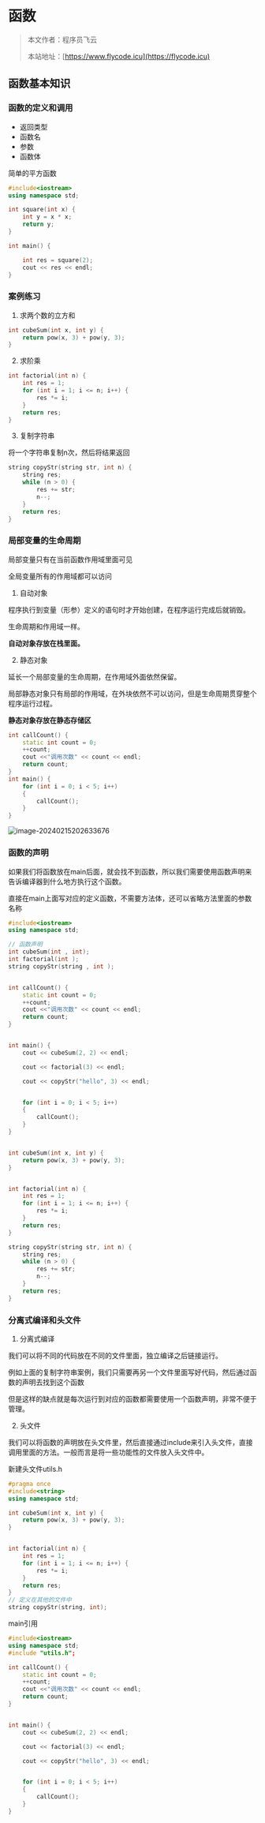# 函数
> 本文作者：程序员飞云
>
> 本站地址：[https://www.flycode.icu](https://flycode.icu)



## 函数基本知识

### 函数的定义和调用

- 返回类型
- 函数名
- 参数
- 函数体



简单的平方函数

```c++
#include<iostream>
using namespace std;

int square(int x) {
	int y = x * x;
	return y;
}

int main() {

	int res = square(2);
	cout << res << endl;
}
```

### 案例练习

1. 求两个数的立方和

```c++
int cubeSum(int x, int y) {
	return pow(x, 3) + pow(y, 3);
}
```

2. 求阶乘

```c++
int factorial(int n) {
	int res = 1;
	for (int i = 1; i <= n; i++) {
		res *= i;
	}
	return res;
}
```

3. 复制字符串

将一个字符串复制n次，然后将结果返回

```c++
string copyStr(string str, int n) {
	string res;
	while (n > 0) {
		res += str;
		n--;
	}
	return res;
}
```

### 局部变量的生命周期

局部变量只有在当前函数作用域里面可见

全局变量所有的作用域都可以访问



1. 自动对象

程序执行到变量（形参）定义的语句时才开始创建，在程序运行完成后就销毁。

生命周期和作用域一样。

**自动对象存放在栈里面。**

2. 静态对象

延长一个局部变量的生命周期，在作用域外面依然保留。

局部静态对象只有局部的作用域，在外块依然不可以访问，但是生命周期贯穿整个程序运行过程。

**静态对象存放在静态存储区**

```c++
int callCount() {
	static int count = 0;
	++count;
	cout <<"调用次数" << count << endl;
	return count;
}
int main() {
	for (int i = 0; i < 5; i++)
	{
		callCount();
	}
}
```

![image-20240215202633676](http://cdn.flycode.icu/codeCenterImg/image-20240215202633676.png)



### 函数的声明

如果我们将函数放在main后面，就会找不到函数，所以我们需要使用函数声明来告诉编译器到什么地方执行这个函数。

直接在main上面写对应的定义函数，不需要方法体，还可以省略方法里面的参数名称

```c++
#include<iostream>
using namespace std;

// 函数声明
int cubeSum(int , int);
int factorial(int );
string copyStr(string , int );


int callCount() {
	static int count = 0;
	++count;
	cout <<"调用次数" << count << endl;
	return count;
}


int main() {
	cout << cubeSum(2, 2) << endl;

	cout << factorial(3) << endl;

	cout << copyStr("hello", 3) << endl;


	for (int i = 0; i < 5; i++)
	{
		callCount();
	}
}


int cubeSum(int x, int y) {
	return pow(x, 3) + pow(y, 3);
}


int factorial(int n) {
	int res = 1;
	for (int i = 1; i <= n; i++) {
		res *= i;
	}
	return res;
}

string copyStr(string str, int n) {
	string res;
	while (n > 0) {
		res += str;
		n--;
	}
	return res;
}
```

### 分离式编译和头文件

1. 分离式编译

我们可以将不同的代码放在不同的文件里面，独立编译之后链接运行。

例如上面的复制字符串案例，我们只需要再另一个文件里面写好代码，然后通过函数的声明去找到这个函数

但是这样的缺点就是每次运行到对应的函数都需要使用一个函数声明，非常不便于管理。



2. 头文件

我们可以将函数的声明放在头文件里，然后直接通过include来引入头文件，直接调用里面的方法。一般而言是将一些功能性的文件放入头文件中。

新建头文件utils.h

```c++
#pragma once
#include<string>
using namespace std;

int cubeSum(int x, int y) {
	return pow(x, 3) + pow(y, 3);
}


int factorial(int n) {
	int res = 1;
	for (int i = 1; i <= n; i++) {
		res *= i;
	}
	return res;
}
// 定义在其他的文件中
string copyStr(string, int);
```

main引用

```c++
#include<iostream>
using namespace std;
#include "utils.h";

int callCount() {
	static int count = 0;
	++count;
	cout <<"调用次数" << count << endl;
	return count;
}


int main() {
	cout << cubeSum(2, 2) << endl;

	cout << factorial(3) << endl;

	cout << copyStr("hello", 3) << endl;


	for (int i = 0; i < 5; i++)
	{
		callCount();
	}
}
```

